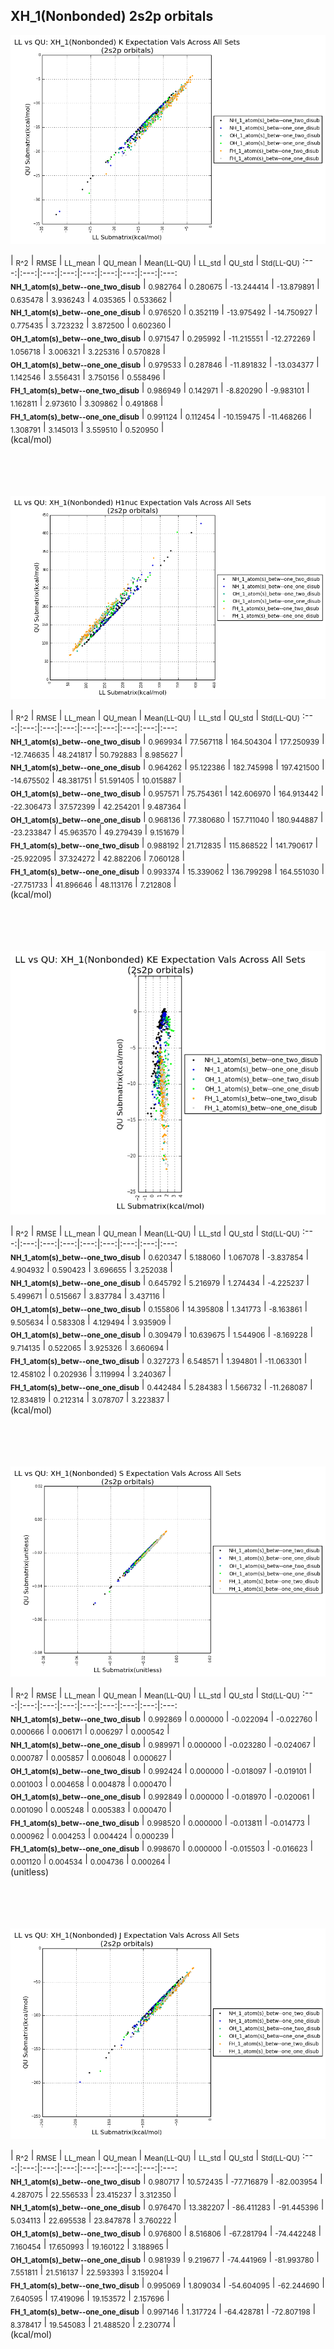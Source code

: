 ## XH_1(Nonbonded) 2s2p orbitals

<p align="center"><img src=/Data/expectationPlots/Nonbonded/XH_1/plots/XH_1_K.png /></p>

  | <sub>R^2</sub> | <sub>RMSE</sub> | <sub>LL_mean</sub> | <sub>QU_mean</sub> | <sub>Mean(LL-QU)</sub> | <sub>LL_std</sub> | <sub>QU_std</sub> | <sub>Std(LL-QU)</sub>
:---:|:---:|:---:|:---:|:---:|:---:|:---:|:---:|:---:  
<b><sub>NH_1_atom(s)_betw--one_two_disub</sub></b> | <sub>0.982764</sub> | <sub>0.280675</sub> | <sub>-13.244414</sub> | <sub>-13.879891</sub> | <sub>0.635478</sub> | <sub>3.936243</sub> | <sub>4.035365</sub> | <sub>0.533662</sub> |   
<b><sub>NH_1_atom(s)_betw--one_one_disub</sub></b> | <sub>0.976520</sub> | <sub>0.352119</sub> | <sub>-13.975492</sub> | <sub>-14.750927</sub> | <sub>0.775435</sub> | <sub>3.723232</sub> | <sub>3.872500</sub> | <sub>0.602360</sub> |   
<b><sub>OH_1_atom(s)_betw--one_two_disub</sub></b> | <sub>0.971547</sub> | <sub>0.295992</sub> | <sub>-11.215551</sub> | <sub>-12.272269</sub> | <sub>1.056718</sub> | <sub>3.006321</sub> | <sub>3.225316</sub> | <sub>0.570828</sub> |   
<b><sub>OH_1_atom(s)_betw--one_one_disub</sub></b> | <sub>0.979533</sub> | <sub>0.287846</sub> | <sub>-11.891832</sub> | <sub>-13.034377</sub> | <sub>1.142546</sub> | <sub>3.556431</sub> | <sub>3.750156</sub> | <sub>0.558496</sub> |   
<b><sub>FH_1_atom(s)_betw--one_two_disub</sub></b> | <sub>0.986949</sub> | <sub>0.142971</sub> | <sub>-8.820290</sub> | <sub>-9.983101</sub> | <sub>1.162811</sub> | <sub>2.973610</sub> | <sub>3.309862</sub> | <sub>0.491868</sub> |   
<b><sub>FH_1_atom(s)_betw--one_one_disub</sub></b> | <sub>0.991124</sub> | <sub>0.112454</sub> | <sub>-10.159475</sub> | <sub>-11.468266</sub> | <sub>1.308791</sub> | <sub>3.145013</sub> | <sub>3.559510</sub> | <sub>0.520950</sub> |   
(kcal/mol)<br><br><br><br><br>


<p align="center"><img src=/Data/expectationPlots/Nonbonded/XH_1/plots/XH_1_H1nuc.png /></p>

  | <sub>R^2</sub> | <sub>RMSE</sub> | <sub>LL_mean</sub> | <sub>QU_mean</sub> | <sub>Mean(LL-QU)</sub> | <sub>LL_std</sub> | <sub>QU_std</sub> | <sub>Std(LL-QU)</sub>
:---:|:---:|:---:|:---:|:---:|:---:|:---:|:---:|:---:  
<b><sub>NH_1_atom(s)_betw--one_two_disub</sub></b> | <sub>0.969934</sub> | <sub>77.567118</sub> | <sub>164.504304</sub> | <sub>177.250939</sub> | <sub>-12.746635</sub> | <sub>48.241817</sub> | <sub>50.792883</sub> | <sub>8.985627</sub> |   
<b><sub>NH_1_atom(s)_betw--one_one_disub</sub></b> | <sub>0.964262</sub> | <sub>95.122386</sub> | <sub>182.745998</sub> | <sub>197.421500</sub> | <sub>-14.675502</sub> | <sub>48.381751</sub> | <sub>51.591405</sub> | <sub>10.015887</sub> |   
<b><sub>OH_1_atom(s)_betw--one_two_disub</sub></b> | <sub>0.957571</sub> | <sub>75.754361</sub> | <sub>142.606970</sub> | <sub>164.913442</sub> | <sub>-22.306473</sub> | <sub>37.572399</sub> | <sub>42.254201</sub> | <sub>9.487364</sub> |   
<b><sub>OH_1_atom(s)_betw--one_one_disub</sub></b> | <sub>0.968136</sub> | <sub>77.380680</sub> | <sub>157.711040</sub> | <sub>180.944887</sub> | <sub>-23.233847</sub> | <sub>45.963570</sub> | <sub>49.279439</sub> | <sub>9.151679</sub> |   
<b><sub>FH_1_atom(s)_betw--one_two_disub</sub></b> | <sub>0.988192</sub> | <sub>21.712835</sub> | <sub>115.868522</sub> | <sub>141.790617</sub> | <sub>-25.922095</sub> | <sub>37.324272</sub> | <sub>42.882206</sub> | <sub>7.060128</sub> |   
<b><sub>FH_1_atom(s)_betw--one_one_disub</sub></b> | <sub>0.993374</sub> | <sub>15.339062</sub> | <sub>136.799298</sub> | <sub>164.551030</sub> | <sub>-27.751733</sub> | <sub>41.896646</sub> | <sub>48.113176</sub> | <sub>7.212808</sub> |   
(kcal/mol)<br><br><br><br><br>


<p align="center"><img src=/Data/expectationPlots/Nonbonded/XH_1/plots/XH_1_KE.png /></p>

  | <sub>R^2</sub> | <sub>RMSE</sub> | <sub>LL_mean</sub> | <sub>QU_mean</sub> | <sub>Mean(LL-QU)</sub> | <sub>LL_std</sub> | <sub>QU_std</sub> | <sub>Std(LL-QU)</sub>
:---:|:---:|:---:|:---:|:---:|:---:|:---:|:---:|:---:  
<b><sub>NH_1_atom(s)_betw--one_two_disub</sub></b> | <sub>0.620347</sub> | <sub>5.188060</sub> | <sub>1.067078</sub> | <sub>-3.837854</sub> | <sub>4.904932</sub> | <sub>0.590423</sub> | <sub>3.696655</sub> | <sub>3.252038</sub> |   
<b><sub>NH_1_atom(s)_betw--one_one_disub</sub></b> | <sub>0.645792</sub> | <sub>5.216979</sub> | <sub>1.274434</sub> | <sub>-4.225237</sub> | <sub>5.499671</sub> | <sub>0.515667</sub> | <sub>3.837784</sub> | <sub>3.437116</sub> |   
<b><sub>OH_1_atom(s)_betw--one_two_disub</sub></b> | <sub>0.155806</sub> | <sub>14.395808</sub> | <sub>1.341773</sub> | <sub>-8.163861</sub> | <sub>9.505634</sub> | <sub>0.583308</sub> | <sub>4.129494</sub> | <sub>3.935909</sub> |   
<b><sub>OH_1_atom(s)_betw--one_one_disub</sub></b> | <sub>0.309479</sub> | <sub>10.639675</sub> | <sub>1.544906</sub> | <sub>-8.169228</sub> | <sub>9.714135</sub> | <sub>0.522065</sub> | <sub>3.925326</sub> | <sub>3.660694</sub> |   
<b><sub>FH_1_atom(s)_betw--one_two_disub</sub></b> | <sub>0.327273</sub> | <sub>6.548571</sub> | <sub>1.394801</sub> | <sub>-11.063301</sub> | <sub>12.458102</sub> | <sub>0.202936</sub> | <sub>3.119994</sub> | <sub>3.240367</sub> |   
<b><sub>FH_1_atom(s)_betw--one_one_disub</sub></b> | <sub>0.442484</sub> | <sub>5.284383</sub> | <sub>1.566732</sub> | <sub>-11.268087</sub> | <sub>12.834819</sub> | <sub>0.212314</sub> | <sub>3.078707</sub> | <sub>3.223837</sub> |   
(kcal/mol)<br><br><br><br><br>


<p align="center"><img src=/Data/expectationPlots/Nonbonded/XH_1/plots/XH_1_S.png /></p>

  | <sub>R^2</sub> | <sub>RMSE</sub> | <sub>LL_mean</sub> | <sub>QU_mean</sub> | <sub>Mean(LL-QU)</sub> | <sub>LL_std</sub> | <sub>QU_std</sub> | <sub>Std(LL-QU)</sub>
:---:|:---:|:---:|:---:|:---:|:---:|:---:|:---:|:---:  
<b><sub>NH_1_atom(s)_betw--one_two_disub</sub></b> | <sub>0.992869</sub> | <sub>0.000000</sub> | <sub>-0.022094</sub> | <sub>-0.022760</sub> | <sub>0.000666</sub> | <sub>0.006171</sub> | <sub>0.006297</sub> | <sub>0.000542</sub> |   
<b><sub>NH_1_atom(s)_betw--one_one_disub</sub></b> | <sub>0.989971</sub> | <sub>0.000000</sub> | <sub>-0.023280</sub> | <sub>-0.024067</sub> | <sub>0.000787</sub> | <sub>0.005857</sub> | <sub>0.006048</sub> | <sub>0.000627</sub> |   
<b><sub>OH_1_atom(s)_betw--one_two_disub</sub></b> | <sub>0.992424</sub> | <sub>0.000000</sub> | <sub>-0.018097</sub> | <sub>-0.019101</sub> | <sub>0.001003</sub> | <sub>0.004658</sub> | <sub>0.004878</sub> | <sub>0.000470</sub> |   
<b><sub>OH_1_atom(s)_betw--one_one_disub</sub></b> | <sub>0.992849</sub> | <sub>0.000000</sub> | <sub>-0.018970</sub> | <sub>-0.020061</sub> | <sub>0.001090</sub> | <sub>0.005248</sub> | <sub>0.005383</sub> | <sub>0.000470</sub> |   
<b><sub>FH_1_atom(s)_betw--one_two_disub</sub></b> | <sub>0.998520</sub> | <sub>0.000000</sub> | <sub>-0.013811</sub> | <sub>-0.014773</sub> | <sub>0.000962</sub> | <sub>0.004253</sub> | <sub>0.004424</sub> | <sub>0.000239</sub> |   
<b><sub>FH_1_atom(s)_betw--one_one_disub</sub></b> | <sub>0.998670</sub> | <sub>0.000000</sub> | <sub>-0.015503</sub> | <sub>-0.016623</sub> | <sub>0.001120</sub> | <sub>0.004534</sub> | <sub>0.004736</sub> | <sub>0.000264</sub> |   
(unitless)<br><br><br><br><br>


<p align="center"><img src=/Data/expectationPlots/Nonbonded/XH_1/plots/XH_1_J.png /></p>

  | <sub>R^2</sub> | <sub>RMSE</sub> | <sub>LL_mean</sub> | <sub>QU_mean</sub> | <sub>Mean(LL-QU)</sub> | <sub>LL_std</sub> | <sub>QU_std</sub> | <sub>Std(LL-QU)</sub>
:---:|:---:|:---:|:---:|:---:|:---:|:---:|:---:|:---:  
<b><sub>NH_1_atom(s)_betw--one_two_disub</sub></b> | <sub>0.980717</sub> | <sub>10.572435</sub> | <sub>-77.716879</sub> | <sub>-82.003954</sub> | <sub>4.287075</sub> | <sub>22.556533</sub> | <sub>23.415237</sub> | <sub>3.312350</sub> |   
<b><sub>NH_1_atom(s)_betw--one_one_disub</sub></b> | <sub>0.976470</sub> | <sub>13.382207</sub> | <sub>-86.411283</sub> | <sub>-91.445396</sub> | <sub>5.034113</sub> | <sub>22.695538</sub> | <sub>23.847878</sub> | <sub>3.760222</sub> |   
<b><sub>OH_1_atom(s)_betw--one_two_disub</sub></b> | <sub>0.976800</sub> | <sub>8.516806</sub> | <sub>-67.281794</sub> | <sub>-74.442248</sub> | <sub>7.160454</sub> | <sub>17.650993</sub> | <sub>19.160122</sub> | <sub>3.188965</sub> |   
<b><sub>OH_1_atom(s)_betw--one_one_disub</sub></b> | <sub>0.981939</sub> | <sub>9.219677</sub> | <sub>-74.441969</sub> | <sub>-81.993780</sub> | <sub>7.551811</sub> | <sub>21.516137</sub> | <sub>22.593393</sub> | <sub>3.159204</sub> |   
<b><sub>FH_1_atom(s)_betw--one_two_disub</sub></b> | <sub>0.995069</sub> | <sub>1.809034</sub> | <sub>-54.604095</sub> | <sub>-62.244690</sub> | <sub>7.640595</sub> | <sub>17.419096</sub> | <sub>19.153572</sub> | <sub>2.157696</sub> |   
<b><sub>FH_1_atom(s)_betw--one_one_disub</sub></b> | <sub>0.997146</sub> | <sub>1.317724</sub> | <sub>-64.428781</sub> | <sub>-72.807198</sub> | <sub>8.378417</sub> | <sub>19.545083</sub> | <sub>21.488520</sub> | <sub>2.230774</sub> |   
(kcal/mol)<br><br><br><br><br>


